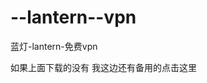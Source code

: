 # --lantern--vpn
蓝灯-lantern-免费vpn

如果上面下载的没有 我这边还有备用的<a href='https://github.com/getlantern/forum/issues/833'></a>点击这里
